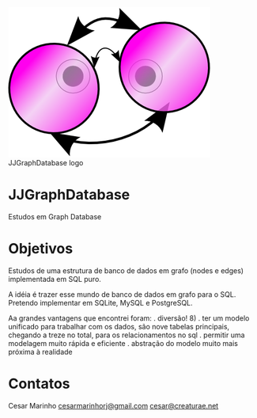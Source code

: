 ![JJGraphDatabase logo](https://github.com/cesarmarinhorj/JJGraphDatabase/blob/master/JJ_Graph_Framework.png) JJGraphDatabase logo

# JJGraphDatabase
Estudos em Graph Database

# Objetivos
Estudos de uma estrutura de banco de dados em grafo (nodes e edges) implementada em SQL puro.

A idéia é trazer esse mundo de banco de dados em grafo para o SQL. Pretendo implementar em SQLite, MySQL e PostgreSQL.

Aa grandes vantagens que encontrei foram:
  . diversão! 8)
  . ter um modelo unificado para trabalhar com os dados, são nove tabelas principais, chegando a treze no total, para os relacionamentos no sql
  . permitir uma modelagem muito rápida e eficiente
  . abstração do modelo muito mais próxima à realidade
  
 
 # Contatos
 Cesar Marinho 
 cesarmarinhorj@gmail.com
 cesar@creaturae.net
 
